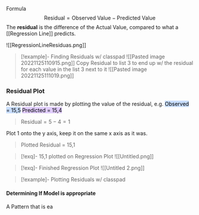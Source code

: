 Formula
$$\text{Residual} = \text{Observed Value}  - \text{Predicted Value}$$
The **residual** is the difference of the Actual Value, compared to what a [[Regression Line]] predicts.

![[RegressionLineResiduas.png]]


>[!example]- Finding Residuals w/ classpad
![[Pasted image 20221125110915.png]]
Copy Residual to list 3 to end up w/ the residual for each value in the list 3 next to it
![[Pasted image 20221125111019.png]]

### Residual Plot
A Residual plot is made by plotting the value of the residual, e.g.
<mark style="background: #ADCCFFA6;">Observed = 15,5</mark> <mark style="background: #D2B3FFA6;">Predicted = 15,4</mark>
>$\text{Residual}=5-4 =1$


Plot 1 onto the y axis, keep it on the same x axis as it was.
>Plotted Residual = 15,1

>[!exq]- 15,1 plotted on Regression Plot
![[Untitled.png]]

>[!exq]- Finished Regression Plot
![[Untitled 2.png]]

>[!example]- Plotting Residuals w/ classpad

#### Determining If Model is appropriate
A Pattern that is ea